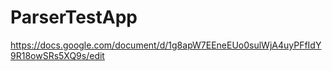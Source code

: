 # ParserTestApp
https://docs.google.com/document/d/1g8apW7EEneEUo0sulWjA4uyPFfIdY9R18owSRs5XQ9s/edit
